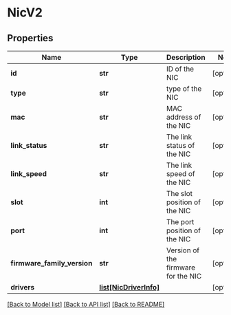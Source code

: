 # NicV2

## Properties
Name | Type | Description | Notes
------------ | ------------- | ------------- | -------------
**id** | **str** | ID of the NIC | [optional] 
**type** | **str** | type of the NIC | [optional] 
**mac** | **str** | MAC address of the NIC | [optional] 
**link_status** | **str** | The link status of the NIC | [optional] 
**link_speed** | **str** | The link speed of the NIC | [optional] 
**slot** | **int** | The slot position of the NIC | [optional] 
**port** | **int** | The port position of the NIC | [optional] 
**firmware_family_version** | **str** | Version of the firmware for the NIC | [optional] 
**drivers** | [**list[NicDriverInfo]**](NicDriverInfo.md) |  | [optional] 

[[Back to Model list]](../README.md#documentation-for-models) [[Back to API list]](../README.md#documentation-for-api-endpoints) [[Back to README]](../README.md)

